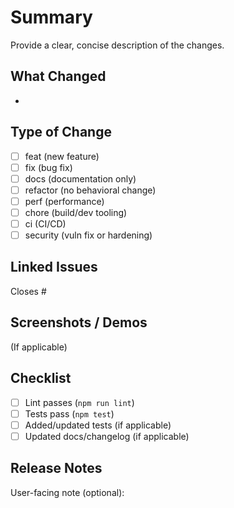 # Summary

Provide a clear, concise description of the changes.

## What Changed
-

## Type of Change
- [ ] feat (new feature)
- [ ] fix (bug fix)
- [ ] docs (documentation only)
- [ ] refactor (no behavioral change)
- [ ] perf (performance)
- [ ] chore (build/dev tooling)
- [ ] ci (CI/CD)
- [ ] security (vuln fix or hardening)

## Linked Issues
Closes #

## Screenshots / Demos
(If applicable)

## Checklist
- [ ] Lint passes (`npm run lint`)
- [ ] Tests pass (`npm test`)
- [ ] Added/updated tests (if applicable)
- [ ] Updated docs/changelog (if applicable)

## Release Notes
User-facing note (optional):

